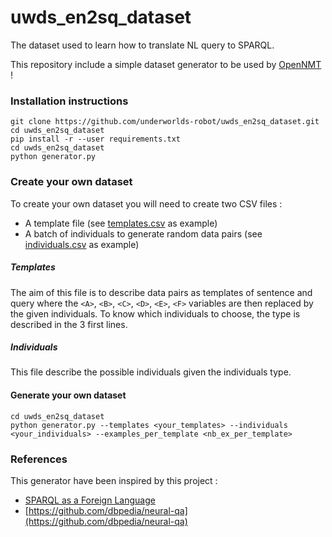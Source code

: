 # uwds_en2sq_dataset

The dataset used to learn how to translate NL query to SPARQL.

This repository include a simple dataset generator to be used by [OpenNMT](http://opennmt.net/OpenNMT-tf/index.html) !

### Installation instructions

```shell
git clone https://github.com/underworlds-robot/uwds_en2sq_dataset.git
cd uwds_en2sq_dataset
pip install -r --user requirements.txt
cd uwds_en2sq_dataset
python generator.py
```

### Create your own dataset

To create your own dataset you will need to create two CSV files :
* A template file (see [templates.csv](templates.csv) as example)
* A batch of individuals to generate random data pairs (see [individuals.csv](individuals.csv) as example)

##### Templates

The aim of this file is to describe data pairs as templates of sentence and query where the `<A>`, `<B>`, `<C>`, `<D>`, `<E>`, `<F>` variables are then replaced by the given individuals.
To know which individuals to choose, the type is described in the 3 first lines.

##### Individuals

This file describe the possible individuals given the individuals type.

#### Generate your own dataset

```shell
cd uwds_en2sq_dataset
python generator.py --templates <your_templates> --individuals <your_individuals> --examples_per_template <nb_ex_per_template>
```

### References

This generator have been inspired by this project :
* [SPARQL as a Foreign Language](https://arxiv.org/abs/1708.07624)
* [https://github.com/dbpedia/neural-qa](https://github.com/dbpedia/neural-qa)
